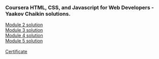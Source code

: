  <h3>Coursera HTML, CSS, and Javascript for Web Developers - Yaakov Chaikin solutions.</h3>

<a href="https://afatihyavasi.github.io/html-css-js-for-web-developers/module2-solution/" target="_blank"> Module 2 solution</a><br>
<a href="https://afatihyavasi.github.io/html-css-js-for-web-developers/module3-solution/" target="_blank"> Module 3 solution</a><br>
<a href="https://afatihyavasi.github.io/html-css-js-for-web-developers/module4solution/" target="_blank"> Module 4 solution</a><br>
<a href="https://afatihyavasi.github.io/html-css-js-for-web-developers/module5-solution/" target="_blank"> Module 5 solution</a><br><br>
<a href="https://www.coursera.org/account/accomplishments/certificate/AX85EH5TE4GY" target="_blank"> Certificate</a>



